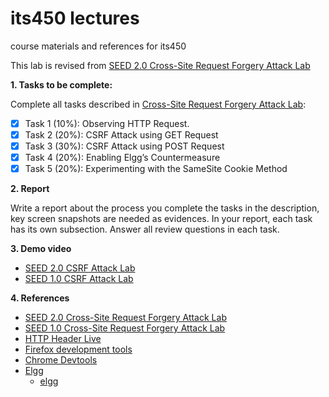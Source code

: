 # its450 lectures

course materials and references for its450

This lab is revised from [SEED 2.0 Cross-Site Request Forgery Attack Lab](https://seedsecuritylabs.org/Labs_20.04/Web/Web_CSRF_Elgg/)

**1. Tasks to be complete:**

Complete all tasks described in [Cross-Site Request Forgery Attack Lab](./refs/WebCSRFElgg.pdf):

- [x] Task 1 (10%): Observing HTTP Request.
- [x] Task 2 (20%): CSRF Attack using GET Request
- [x] Task 3 (30%): CSRF Attack using POST Request
- [x] Task 4 (20%): Enabling Elgg’s Countermeasure
- [x] Task 5 (20%): Experimenting with the SameSite Cookie Method

**2. Report**

Write a report about the process you complete the tasks in the description, key screen snapshots are needed as evidences. In your report, each task has its own subsection. Answer all review questions in each task.


**3. Demo video**
* [SEED 2.0 CSRF Attack Lab]()
* [SEED 1.0 CSRF Attack Lab](https://youtu.be/Hf6We9DRjnM)

**4. References**
* [SEED 2.0 Cross-Site Request Forgery Attack Lab](https://seedsecuritylabs.org/Labs_20.04/Web/Web_CSRF_Elgg/)
* [SEED 1.0 Cross-Site Request Forgery Attack Lab](https://seedsecuritylabs.org/Labs_16.04/Web/Web_CSRF_Elgg/)
* [HTTP Header Live](https://addons.mozilla.org/en-US/firefox/addon/http-header-live/)
* [Firefox development tools](https://developer.mozilla.org/en-US/docs/Tools)
* [Chrome Devtools](https://developers.google.com/web/tools/chrome-devtools)
* [Elgg](https://en.wikipedia.org/wiki/Elgg_(software))
  * [elgg](https://elgg.org/)